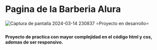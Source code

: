# Pagina de la Barberia Alura
![Captura de pantalla 2024-03-14 230837](https://github.com/Mariand5/barberia-alura/assets/118864547/f22a22e0-7157-464f-b830-edf32d5a7dd7)
:star:Proyecto en desarrollo:star:
#### Proyecto de practica con mayor complejidad en el código html y css, ademas de ser responsivo.
